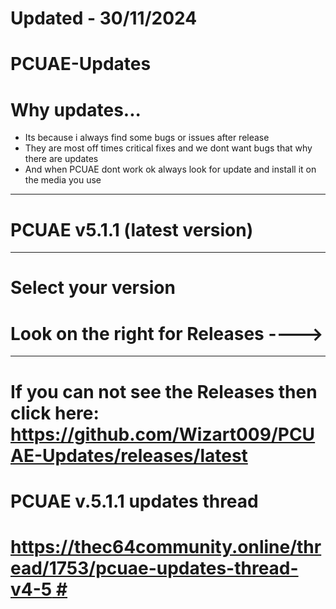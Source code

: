 # Updated - 30/11/2024 #
# PCUAE-Updates #
# Why updates...  #
* Its because i always find some bugs or issues after release
* They are most off times critical fixes and we dont want bugs that why there are updates
* And when PCUAE dont work ok always look for update and install it on the media you use
<hr>

# PCUAE v5.1.1 (latest version)

<hr>

# Select your version
# Look on the right for Releases ----> #

<hr>

# If you can not see the Releases then click here: <br> https://github.com/Wizart009/PCUAE-Updates/releases/latest #
# PCUAE v.5.1.1 updates thread #
# [https://thec64community.online/thread/1753/pcuae-updates-thread-v4-5 #](https://thec64community.online/thread/1776/pcuae-v5-updates-thread) #
<br>
